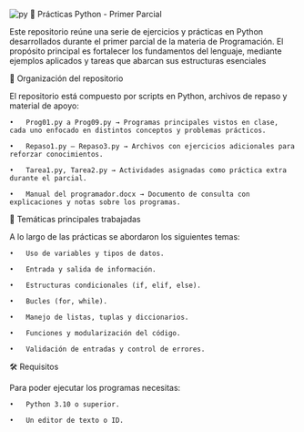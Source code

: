 ![py](https://github.com/user-attachments/assets/96b739d6-7880-4d11-86c5-4691e8996c21)
🐍 Prácticas Python - Primer Parcial

Este repositorio reúne una serie de ejercicios y prácticas en Python desarrollados durante el primer parcial de la materia de Programación.
El propósito principal es fortalecer los fundamentos del lenguaje, mediante ejemplos aplicados y tareas que abarcan sus estructuras esenciales

📂 Organización del repositorio

El repositorio está compuesto por scripts en Python, archivos de repaso y material de apoyo:

    •	Prog01.py a Prog09.py → Programas principales vistos en clase, cada uno enfocado en distintos conceptos y problemas prácticos.
    
    •	Repaso1.py – Repaso3.py → Archivos con ejercicios adicionales para reforzar conocimientos.
    
    •	Tarea1.py, Tarea2.py → Actividades asignadas como práctica extra durante el parcial.
    
    •	Manual del programador.docx → Documento de consulta con explicaciones y notas sobre los programas.

🚀 Temáticas principales trabajadas

A lo largo de las prácticas se abordaron los siguientes temas:

    •	Uso de variables y tipos de datos.
    
    •	Entrada y salida de información.
    
    •	Estructuras condicionales (if, elif, else).
    
    •	Bucles (for, while).
    
    •	Manejo de listas, tuplas y diccionarios.
    
    •	Funciones y modularización del código.
    
    •	Validación de entradas y control de errores.

🛠️ Requisitos

Para poder ejecutar los programas necesitas:

    •	Python 3.10 o superior.
    
    •	Un editor de texto o ID.
